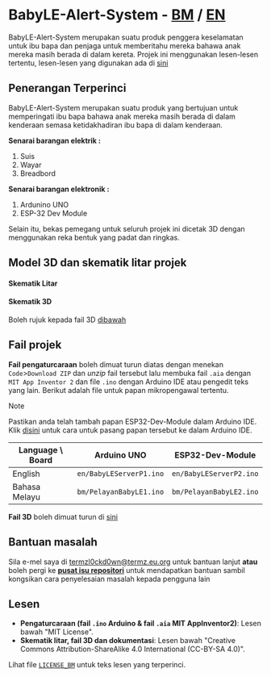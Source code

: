 # BabyLE-Alert-System - <ins>BM</ins> / [EN](https://github.com/TERMZL0ckd0wn/BabyLE-Alert-System/blob/main/en.md)
BabyLE-Alert-System merupakan suatu produk penggera keselamatan untuk ibu bapa dan penjaga untuk memberitahu mereka bahawa anak mereka masih berada di dalam kereta. Projek ini menggunakan lesen-lesen tertentu, lesen-lesen yang digunakan ada di [sini](#lesen)


## Penerangan Terperinci

BabyLE-Alert-System merupakan suatu produk yang bertujuan untuk memperingati ibu bapa bahawa anak mereka masih berada di dalam kenderaan semasa ketidakhadiran ibu bapa di dalam kenderaan.


**Senarai barangan elektrik :**

1. Suis
2. Wayar
3. Breadbord

**Senarai barangan elektronik :**

1. Ardunino UNO
2. ESP-32 Dev Module


Selain itu, bekas pemegang untuk seluruh projek ini dicetak 3D dengan menggunakan reka bentuk yang padat dan ringkas.


## Model 3D dan skematik litar projek

#### Skematik Litar

#### Skematik 3D

Boleh rujuk kepada fail 3D [dibawah](#fail-projek)


## Fail projek

**Fail pengaturcaraan** boleh dimuat turun diatas dengan menekan `Code`>`Download ZIP` dan _unzip_ fail tersebut lalu membuka fail `.aia` dengan `MIT App Inventor 2` dan file `.ino` dengan Arduino IDE atau pengedit teks yang lain. Berikut adalah file untuk papan mikropengawal tertentu.

>[!NOTE]
>Pastikan anda telah tambah papan ESP32-Dev-Module dalam Arduino IDE. Klik [disini]() untuk cara untuk pasang papan tersebut ke dalam Arduino IDE.

| Language \ Board | Arduino UNO           | ESP32-Dev-Module      |
|------------------|-----------------------|-----------------------|
| English          |`en/BabyLEServerP1.ino`|`en/BabyLEServerP2.ino`|
| Bahasa Melayu    |`bm/PelayanBabyLE1.ino`|`bm/PelayanBabyLE2.ino`|

**Fail 3D** boleh dimuat turun di [sini](https://www.tinkercad.com/things/3i5M5UjBUuJ-babyle-chassis?sharecode=Ue4fAh5s0u5_pD5XAqprCQIRZJj594lQXY0AG3sZKic)

## Bantuan masalah

Sila e-mel saya di termzl0ckd0wn@termz.eu.org untuk bantuan lanjut **atau** boleh pergi ke [**pusat isu repositori**](https://github.com/TERMZL0ckd0wn/BabyLE-Alert-System/issues) untuk mendapatkan bantuan sambil kongsikan cara penyelesaian masalah kepada pengguna lain

## Lesen

- **Pengaturcaraan (fail `.ino` Arduino & fail `.aia` MIT AppInventor2)**: Lesen bawah "MIT License".
- **Skematik litar, fail 3D dan dokumentasi**: Lesen bawah "Creative Commons Attribution-ShareAlike 4.0 International (CC-BY-SA 4.0)".

Lihat file [`LICENSE_BM`](https://github.com/TERMZL0ckd0wn/BabyLE-Alert-System/blob/main/LICENSE_BM) untuk teks lesen yang terperinci.

